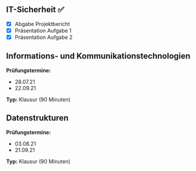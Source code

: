 ## IT-Sicherheit  ✅

* [x] Abgabe Projektbericht
* [x] Präsentation Aufgabe 1
* [x] Präsentation Aufgabe 2

## Informations- und Kommunikationstechnologien

**Prüfungstermine:** 

* 28.07.21
* 22.09.21

**Typ:** Klausur (90 Minuten)

## Datenstrukturen

**Prüfungstermine:** 

* 03.08.21
* 21.09.21

**Typ:** Klausur (90 Minuten)
